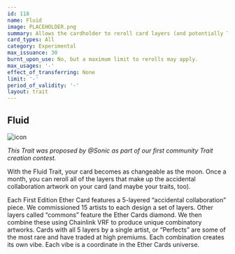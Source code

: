 ```yaml
---
id: 118
name: Fluid
image: PLACEHOLDER.png
summary: Allows the cardholder to reroll card layers (and potentially Traits) once a month.
card_types: All
category: Experimental
max_issuance: 30
burnt_upon_use: No, but a maximum limit to rerolls may apply.
max_usages: '-'
effect_of_transferring: None
limit: '-'
period_of_validity: '-'
layout: trait
---
```


## Fluid

![icon](/assets/images/trait-icons/{{page.image}})

*This Trait was proposed by @Sonic as part of our first community Trait creation contest.* 

With the Fluid Trait, your card becomes as changeable as the moon. Once a month, you can reroll all of the layers that make up the accidental collaboration artwork on your card (and maybe your traits, too). 

Each First Edition Ether Card features a 5-layered “accidental collaboration” piece. We commissioned 15 artists to each design a set of layers. Other layers called “commons” feature the Ether Cards diamond. We then combine these using Chainlink VRF to produce unique combinatory artworks. Cards with all 5 layers by a single artist, or “Perfects” are some of the most rare and have traded at high premiums. Each combination creates its own vibe. Each vibe is a coordinate in the Ether Cards universe.
